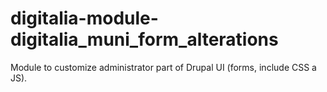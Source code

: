 # digitalia-module-digitalia_muni_form_alterations
Module to customize administrator part of Drupal UI (forms, include CSS a JS).
